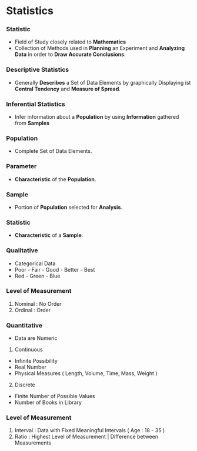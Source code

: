 # Statistics

### Statistic
- Field of Study closely related to **Mathematics**
- Collection of Methods used in **Planning** an Experiment and **Analyzing Data** in order to **Draw Accurate Conclusions**.

### Descriptive Statistics
- Generally **Describes** a Set of Data Elements by graphically Displaying ist **Central Tendency** and **Measure of Spread**.

### Inferential Statistics
- Infer information about a **Population** by using **Information** gathered from **Samples** 

### Population
- Complete Set of Data Elements.

### Parameter
- **Characteristic** of the **Population**.

### Sample
- Portion of **Population** selected for **Analysis**. 

### Statistic
- **Characteristic** of a **Sample**.

### Qualitative
- Categorical Data
- Poor - Fair - Good - Better - Best
- Red - Green - Blue

### Level of Measurement
1. Nominal : No Order
2. Ordinal : Order

### Quantitative
- Data are Numeric
1. Continuous
- Infinite Possibility
- Real Number
- Physical Measures ( Length, Volume, Time, Mass, Weight )

2. Discrete
- Finite Number of Possible Values
- Number of Books in Library

### Level of Measurement
1. Interval : Data with Fixed Meaningful Intervals ( Age : 18 - 35 )
2. Ratio : Highest Level of Measurement | Difference between Measurements
